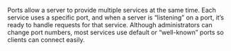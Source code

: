 Ports allow a server to provide multiple services at the same time. Each service uses a specific port, and when a server is “listening” on a port, it’s ready to handle requests for that service. Although administrators can change port numbers, most services use default or “well-known” ports so clients can connect easily.